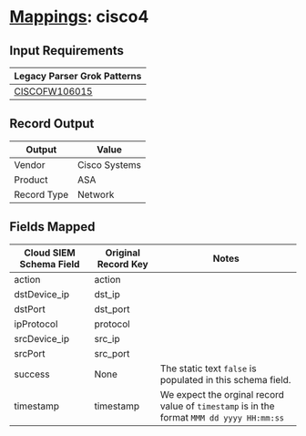 # [Mappings](README.md): cisco4

## Input Requirements

|Legacy Parser Grok Patterns|
|-------------|
|[CISCOFW106015](../legacy_parsers/CISCOFW106015.md)|

## Record Output

|Output|Value|
|------|-----|
|Vendor|Cisco Systems|
|Product|ASA|
|Record Type|Network|

## Fields Mapped

|Cloud SIEM Schema Field|Original Record Key|Notes|
|-----------------------|-------------------|-----|
|action|action||
|dstDevice_ip|dst_ip||
|dstPort|dst_port||
|ipProtocol|protocol||
|srcDevice_ip|src_ip||
|srcPort|src_port||
|success|None|The static text `false` is populated in this schema field.|
|timestamp|timestamp|We expect the orginal record value of `timestamp` is in the format `MMM dd yyyy HH:mm:ss`|

